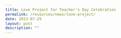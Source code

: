 ```yaml
---
title: Love Project for Teacher's Day Celebration
permalink: /resources/news/love-project/
date: 2013-07-29
layout: post
description: ""
---
```

